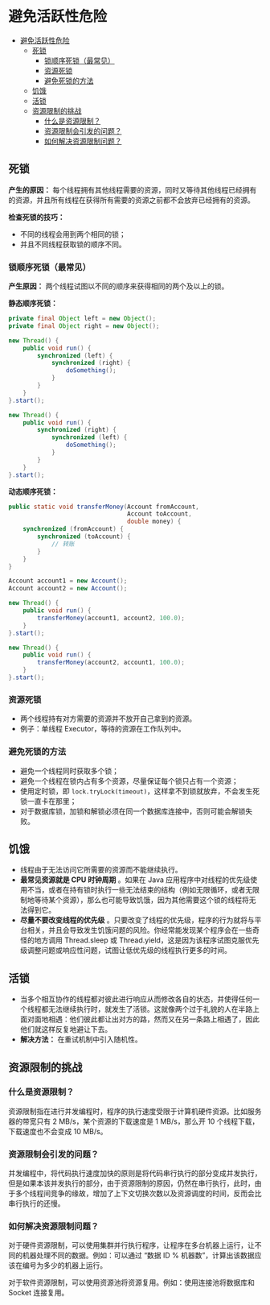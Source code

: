 # 避免活跃性危险

<!-- TOC -->

- [避免活跃性危险](#避免活跃性危险)
    - [死锁](#死锁)
        - [锁顺序死锁（最常见）](#锁顺序死锁最常见)
        - [资源死锁](#资源死锁)
        - [避免死锁的方法](#避免死锁的方法)
    - [饥饿](#饥饿)
    - [活锁](#活锁)
    - [资源限制的挑战](#资源限制的挑战)
        - [什么是资源限制？](#什么是资源限制)
        - [资源限制会引发的问题？](#资源限制会引发的问题)
        - [如何解决资源限制问题？](#如何解决资源限制问题)

<!-- /TOC -->

## 死锁

**产生的原因：** 每个线程拥有其他线程需要的资源，同时又等待其他线程已经拥有的资源，并且所有线程在获得所有需要的资源之前都不会放弃已经拥有的资源。

**检查死锁的技巧：** 

- 不同的线程会用到两个相同的锁；
- 并且不同线程获取锁的顺序不同。

### 锁顺序死锁（最常见）

**产生原因：** 两个线程试图以不同的顺序来获得相同的两个及以上的锁。

**静态顺序死锁：**

```java
private final Object left = new Object();
private final Object right = new Object();

new Thread() {
    public void run() {
        synchronized (left) {
            synchronized (right) {
                doSomething();
            }
        }
    }
}.start();

new Thread() {
    public void run() {
        synchronized (right) {
            synchronized (left) {
                doSomething();
            }
        }
    }
}.start();
```

**动态顺序死锁：**

```java
public static void transferMoney(Account fromAccount,
                                 Account toAccount,
                                 double money) {
    synchronized (fromAccount) {
        synchronized (toAccount) {
            // 转账
        }
    }
}

Account account1 = new Account();
Account account2 = new Account();

new Thread() {
    public void run() {
        transferMoney(account1, account2, 100.0);
    }
}.start();

new Thread() {
    public void run() {
        transferMoney(account2, account1, 100.0);
    }
}.start();
```

### 资源死锁

- 两个线程持有对方需要的资源并不放开自己拿到的资源。
- 例子：单线程 Executor，等待的资源在工作队列中。

### 避免死锁的方法

- 避免一个线程同时获取多个锁；
- 避免一个线程在锁内占有多个资源，尽量保证每个锁只占有一个资源；
- 使用定时锁，即 `lock.tryLock(timeout)`，这样拿不到锁就放弃，不会发生死锁一直卡在那里；
- 对于数据库锁，加锁和解锁必须在同一个数据库连接中，否则可能会解锁失败。



## 饥饿

- 线程由于无法访问它所需要的资源而不能继续执行。
- **最常见资源就是 CPU 时钟周期** 。如果在 Java 应用程序中对线程的优先级使用不当，或者在持有锁时执行一些无法结束的结构（例如无限循环，或者无限制地等待某个资源），那么也可能导致饥饿，因为其他需要这个锁的线程将无法得到它。
- **尽量不要改变线程的优先级** 。只要改变了线程的优先级，程序的行为就将与平台相关，并且会导致发生饥饿问题的风险。你经常能发现某个程序会在一些奇怪的地方调用 Thread.sleep 或 Thread.yield，这是因为该程序试图克服优先级调整问题或响应性问题，试图让低优先级的线程执行更多的时间。



## 活锁

- 当多个相互协作的线程都对彼此进行响应从而修改各自的状态，并使得任何一个线程都无法继续执行时，就发生了活锁。这就像两个过于礼貌的人在半路上面对面地相遇：他们彼此都让出对方的路，然而又在另一条路上相遇了，因此他们就这样反复地避让下去。
- **解决方法：** 在重试机制中引入随机性。



## 资源限制的挑战

### 什么是资源限制？

资源限制指在进行并发编程时，程序的执行速度受限于计算机硬件资源。比如服务器的带宽只有 2 MB/s，某个资源的下载速度是 1 MB/s，那么开 10 个线程下载，下载速度也不会变成 10 MB/s。

### 资源限制会引发的问题？

并发编程中，将代码执行速度加快的原则是将代码串行执行的部分变成并发执行，但是如果本该并发执行的部分，由于资源限制的原因，仍然在串行执行，此时，由于多个线程间竞争的缘故，增加了上下文切换次数以及资源调度的时间，反而会比串行执行的还慢。

### 如何解决资源限制问题？

对于硬件资源限制，可以使用集群并行执行程序，让程序在多台机器上运行，让不同的机器处理不同的数据。例如：可以通过 “数据 ID % 机器数”，计算出该数据应该在编号为多少的机器上运行。

对于软件资源限制，可以使用资源池将资源复用。例如：使用连接池将数据库和 Socket 连接复用。